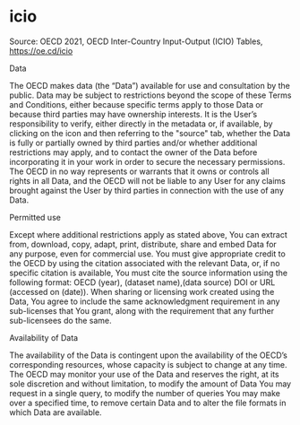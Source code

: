 # icio
Source: OECD 2021, OECD Inter-Country Input-Output (ICIO) Tables, https://oe.cd/icio 

Data

The OECD makes data (the “Data”) available for use and consultation by the public.  Data may be subject to restrictions beyond the scope of these Terms and Conditions, either because specific terms apply to those Data or because third parties may have ownership interests. It is the User’s responsibility to verify, either directly in the metadata or, if available, by clicking on the  icon and then referring to the "source" tab, whether the Data is fully or partially owned by third parties and/or whether additional restrictions may apply, and to contact the owner of the Data before incorporating it in your work in order to secure the necessary permissions. The OECD in no way represents or warrants that it owns or controls all rights in all Data, and the OECD will not be liable to any User for any claims brought against the User by third parties in connection with the use of any Data.

Permitted use

Except where additional restrictions apply as stated above, You can extract from, download, copy, adapt, print, distribute, share and embed Data for any purpose, even for commercial use. You must give appropriate credit to the OECD by using the citation associated with the relevant Data, or, if no specific citation is available, You must cite the source information using the following format: OECD (year), (dataset name),(data source) DOI or URL (accessed on (date)). When sharing or licensing work created using the Data, You agree to include the same acknowledgment requirement in any sub-licenses that You grant, along with the requirement that any further sub-licensees do the same.

Availability of Data

The availability of the Data is contingent upon the availability of the OECD’s corresponding resources, whose capacity is subject to change at any time. The OECD may monitor your use of the Data and reserves the right, at its sole discretion and without limitation, to modify the amount of Data You may request in a single query, to modify the number of queries You may make over a specified time, to remove certain Data and to alter the file formats in which Data are available.
